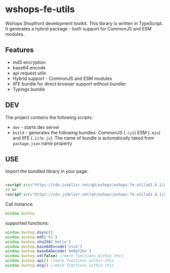 # wshops-fe-utils

Wshops Shopfront development toolkit. This library is written in TypeScript. It generates a hybrid package - both
support for CommonJS and ESM modules.

## Features

- md5 encryption
- base64 encode
- api request utils
- Hybrid support - CommonJS and ESM modules
- IIFE bundle for direct browser support without bundler
- Typings bundle

## DEV

The project contains the following scripts:

- `dev` - starts dev server
- `build` - generates the following bundles: CommonJS (`.cjs`) ESM (`.mjs`) and IIFE (`.iife.js`). The name of bundle is
  automatically taked from `package.json` name property

## USE

Import the bundled library in your page:

```html

<script src="https://cdn.jsdelivr.net/gh/wshops/wshops-fe-utils@1.0.1/dist/wshop.iife.min.js"></script>
// or
<script src="https://cdn.jsdelivr.net/gh/wshops/wshops-fe-utils@1.0.1/dist/wshop.umd.min.js"></script>
```

Call Instance:

```js
window.$wshop
```

supported functions:

```js
window.$wshop.dsync()
window.$wshop.md5('hi')
window.$wshop.sha256('hello')
window.$wshop.base64Encode('nice')
window.$wshop.base64Decode('bm9pY2U=')
window.$wshop.vd(false) //more functions within this
window.$wshop.api() //more functions within this
window.$wshop.msg() //more functions within this
```
